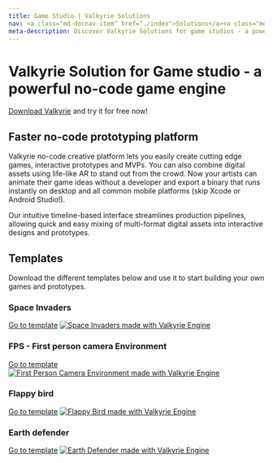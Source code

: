 ```yaml
---
title: Game Studio | Valkyrie Solutions
nav: <a class="md-docnav-item" href="./index">Solutions</a><a class="md-docnav-item" href="">Game Studio</a>
meta-description: Discover Valkyrie Solutions for game studios - a powerful no-code game engine
---
```


# Valkyrie Solution for Game studio - a powerful no-code game engine

[Download Valkyrie](/vlk/downloads) and try it for free now!

## Faster no-code prototyping platform

Valkyrie no-code creative platform lets you easily create cutting edge games, interactive prototypes and MVPs. You can also combine digital assets using life-like AR to stand out from the crowd. Now your artists can animate their game ideas without a developer and export a binary that runs instantly on desktop and all common mobile platforms (skip Xcode or Android Studio!).

Our intuitive timeline-based interface streamlines production pipelines, allowing quick and easy mixing of multi-format digital assets into interactive designs and prototypes.

## Templates
Download the different templates below and use it to start building your own games and prototypes.

### Space Invaders
<a class="btn btn-primary" href="/md/docs/VlkSamples/space-invaders">Go to template</a>
<a href="/md/docs/VlkSamples/space-invaders">
<img src= "https://cdn2.talansoft.com/ftp/img/space-invaders/space_invaders_overview.jpg" alt="Space Invaders made with Valkyrie Engine" />
</a>

### FPS - First person camera Environment
<a class="btn btn-primary" href="/md/docs/VlkSamples/First-Person-Camera-Environment">Go to template</a>
<a href="/md/docs/VlkSamples/First-Person-Camera-Environment">
<img src= "https://cdn2.talansoft.com/ftp/img/www/Games-1600x1200.jpg" alt="First Person Camera Environment made with Valkyrie Engine" />
</a>

### Flappy bird
<a class="btn btn-primary" href="/md/docs/VlkSamples/flappy-bird">Go to template</a>
<a href="/md/docs/VlkSamples/flappy-bird">
<img src= "https://cdn2.talansoft.com/ftp/img/tutorial_sample_images/fb_04_title.png" alt="Flappy Bird made with Valkyrie Engine" />
</a>

### Earth defender
<a class="btn btn-primary" href="/md/docs/VlkSamples/earth-defender">Go to template</a>
<a href="/md/docs/VlkSamples/earth-defender">
<img src= "https://cdn2.talansoft.com/ftp/img/tutorial_sample_images/ed_02_titlescreen.png" alt="Earth Defender made with Valkyrie Engine" />
</a>
